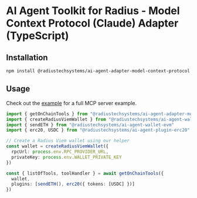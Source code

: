 # AI Agent Toolkit for Radius - Model Context Protocol (Claude) Adapter (TypeScript)

## Installation
```
npm install @radiustechsystems/ai-agent-adapter-model-context-protocol
```

## Usage

Check out the [example](https://github.com/radiustechsystems/ai-agent-toolkit/blob/main/typescript/examples/model-context-protocol) for a full MCP server example.

```ts
import { getOnChainTools } from "@radiustechsystems/ai-agent-adapter-model-context-protocol"
import { createRadiusViemWallet } from "@radiustechsystems/ai-agent-wallet-viem"
import { sendETH } from "@radiustechsystems/ai-agent-wallet-evm"
import { erc20, USDC } from "@radiustechsystems/ai-agent-plugin-erc20"

// Create a Radius Viem wallet using our helper
const wallet = createRadiusViemWallet({
  rpcUrl: process.env.RPC_PROVIDER_URL,
  privateKey: process.env.WALLET_PRIVATE_KEY
})

const { listOfTools, toolHandler } = await getOnChainTools({
  wallet,
  plugins: [sendETH(), erc20({ tokens: [USDC] })]
})
```
